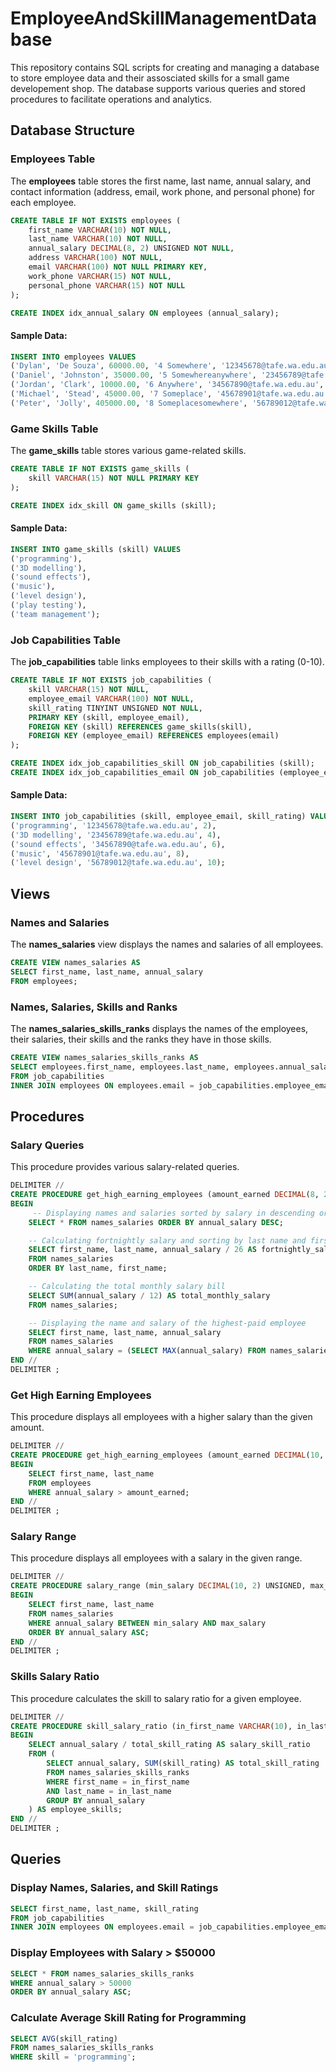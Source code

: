 # EmployeeAndSkillManagementDatabase

This repository contains SQL scripts for creating and managing a database to store employee data and their assosciated skills for a small game developement shop. The database supports various queries and stored procedures to facilitate operations and analytics.

## Database Structure
### Employees Table
The **employees** table stores the first name, last name, annual salary, and contact information (address, email, work phone, and personal phone) for each employee.
```sql
CREATE TABLE IF NOT EXISTS employees (
    first_name VARCHAR(10) NOT NULL,
    last_name VARCHAR(10) NOT NULL,
    annual_salary DECIMAL(8, 2) UNSIGNED NOT NULL,
    address VARCHAR(100) NOT NULL,
    email VARCHAR(100) NOT NULL PRIMARY KEY,
    work_phone VARCHAR(15) NOT NULL,
    personal_phone VARCHAR(15) NOT NULL
);

CREATE INDEX idx_annual_salary ON employees (annual_salary);
  ```
#### Sample Data:
```sql
INSERT INTO employees VALUES 
('Dylan', 'De Souza', 60000.00, '4 Somewhere', '12345678@tafe.wa.edu.au', '0401234567', '0412345678'),
('Daniel', 'Johnston', 35000.00, '5 Somewhereanywhere', '23456789@tafe.wa.edu.au', '0423456789', '0434567890'),
('Jordan', 'Clark', 10000.00, '6 Anywhere', '34567890@tafe.wa.edu.au', '0445678901', '0456789012'),
('Michael', 'Stead', 45000.00, '7 Someplace', '45678901@tafe.wa.edu.au', '0467890123', '0478901234'),
('Peter', 'Jolly', 405000.00, '8 Someplacesomewhere', '56789012@tafe.wa.edu.au', '0478901234', '0489012345');
  ```
### Game Skills Table 
The **game_skills** table stores various game-related skills.
```sql
CREATE TABLE IF NOT EXISTS game_skills (
    skill VARCHAR(15) NOT NULL PRIMARY KEY
);

CREATE INDEX idx_skill ON game_skills (skill);
  ```
#### Sample Data:
```sql
INSERT INTO game_skills (skill) VALUES
('programming'),
('3D modelling'),
('sound effects'),
('music'),
('level design'),
('play testing'),
('team management');
  ```
### Job Capabilities Table
The **job_capabilities** table links employees to their skills with a rating (0-10).
```sql
CREATE TABLE IF NOT EXISTS job_capabilities (                     
    skill VARCHAR(15) NOT NULL,
    employee_email VARCHAR(100) NOT NULL,
    skill_rating TINYINT UNSIGNED NOT NULL,
    PRIMARY KEY (skill, employee_email),
    FOREIGN KEY (skill) REFERENCES game_skills(skill),
    FOREIGN KEY (employee_email) REFERENCES employees(email)
);

CREATE INDEX idx_job_capabilities_skill ON job_capabilities (skill);
CREATE INDEX idx_job_capabilities_email ON job_capabilities (employee_email);
  ```
#### Sample Data:
```sql
INSERT INTO job_capabilities (skill, employee_email, skill_rating) VALUES
('programming', '12345678@tafe.wa.edu.au', 2),
('3D modelling', '23456789@tafe.wa.edu.au', 4),
('sound effects', '34567890@tafe.wa.edu.au', 6),
('music', '45678901@tafe.wa.edu.au', 8),
('level design', '56789012@tafe.wa.edu.au', 10);
  ```
## Views
### Names and Salaries
The **names_salaries** view displays the names and salaries of all employees.
```sql
CREATE VIEW names_salaries AS 
SELECT first_name, last_name, annual_salary 
FROM employees;
  ```
### Names, Salaries, Skills and Ranks
The **names_salaries_skills_ranks** displays the names of the employees, their salaries, their skills and the ranks they have in those skills.
```sql
CREATE VIEW names_salaries_skills_ranks AS
SELECT employees.first_name, employees.last_name, employees.annual_salary, job_capabilities.skill, job_capabilities.skill_rating 
FROM job_capabilities
INNER JOIN employees ON employees.email = job_capabilities.employee_email;
  ```
## Procedures
### Salary Queries
This procedure provides various salary-related queries.
```sql
DELIMITER //
CREATE PROCEDURE get_high_earning_employees (amount_earned DECIMAL(8, 2) UNSIGNED)
BEGIN
     -- Displaying names and salaries sorted by salary in descending order
    SELECT * FROM names_salaries ORDER BY annual_salary DESC;

    -- Calculating fortnightly salary and sorting by last name and first name
    SELECT first_name, last_name, annual_salary / 26 AS fortnightly_salary
    FROM names_salaries 
    ORDER BY last_name, first_name;

    -- Calculating the total monthly salary bill
    SELECT SUM(annual_salary / 12) AS total_monthly_salary
    FROM names_salaries;

    -- Displaying the name and salary of the highest-paid employee
    SELECT first_name, last_name, annual_salary 
    FROM names_salaries 
    WHERE annual_salary = (SELECT MAX(annual_salary) FROM names_salaries);
END //
DELIMITER ;
  ```
### Get High Earning Employees
This procedure displays all employees with a higher salary than the given amount.
```sql
DELIMITER //
CREATE PROCEDURE get_high_earning_employees (amount_earned DECIMAL(10, 2) UNSIGNED)
BEGIN
    SELECT first_name, last_name 
    FROM employees 
    WHERE annual_salary > amount_earned;
END //
DELIMITER ;
  ```
### Salary Range
This procedure displays all employees with a salary in the given range.
```sql
DELIMITER //
CREATE PROCEDURE salary_range (min_salary DECIMAL(10, 2) UNSIGNED, max_salary DECIMAL(10, 2) UNSIGNED)
BEGIN
    SELECT first_name, last_name 
    FROM names_salaries 
    WHERE annual_salary BETWEEN min_salary AND max_salary 
    ORDER BY annual_salary ASC;
END //
DELIMITER ;
  ```
### Skills Salary Ratio
This procedure calculates the skill to salary ratio for a given employee.
```sql
DELIMITER //
CREATE PROCEDURE skill_salary_ratio (in_first_name VARCHAR(10), in_last_name VARCHAR(10))
BEGIN
    SELECT annual_salary / total_skill_rating AS salary_skill_ratio
    FROM (
        SELECT annual_salary, SUM(skill_rating) AS total_skill_rating
        FROM names_salaries_skills_ranks 
        WHERE first_name = in_first_name
        AND last_name = in_last_name
        GROUP BY annual_salary
    ) AS employee_skills;
END //
DELIMITER ;
  ```
## Queries
### Display Names, Salaries, and Skill Ratings
```sql
SELECT first_name, last_name, skill_rating 
FROM job_capabilities 
INNER JOIN employees ON employees.email = job_capabilities.employee_email;
  ```
### Display Employees with Salary > $50000
```sql
SELECT * FROM names_salaries_skills_ranks 
WHERE annual_salary > 50000 
ORDER BY annual_salary ASC;
  ```
### Calculate Average Skill Rating for Programming
```sql
SELECT AVG(skill_rating) 
FROM names_salaries_skills_ranks 
WHERE skill = 'programming';
  ```
